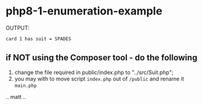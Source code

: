 # php8-1-enumeration-example

OUTPUT:
```bash
card 1 has suit = SPADES
```

## if NOT using the Composer tool - do the following

1. change the file required in public/index.php to "../src/Suit.php";
2. you may with to move script `index.php` out of `/public` and rename it `main.php`

.. matt ..
